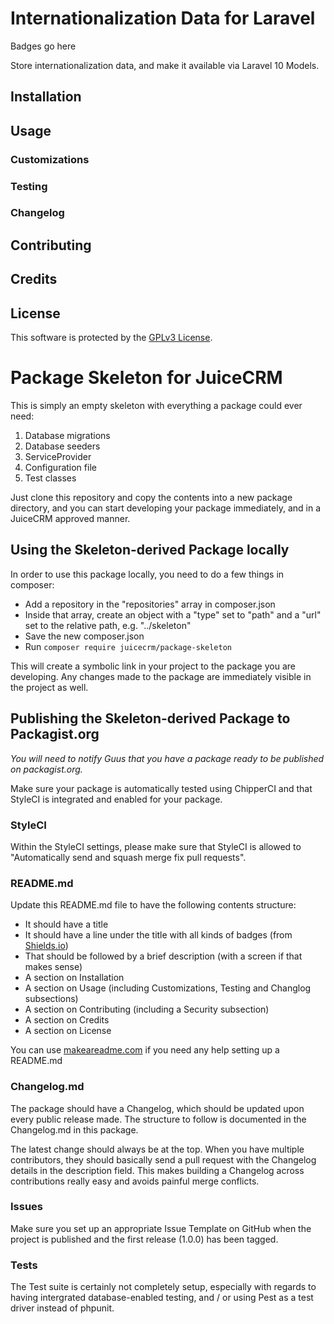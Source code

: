 # Internationalization Data for Laravel
Badges go here

Store internationalization data, and make it available via Laravel 10 Models.

## Installation

## Usage

### Customizations

### Testing

### Changelog

## Contributing

## Credits

## License

This software is protected by the [GPLv3 License](./LICENSE).

# Package Skeleton for JuiceCRM
This is simply an empty skeleton with everything a package could ever need:

1. Database migrations
1. Database seeders
1. ServiceProvider
1. Configuration file
1. Test classes

Just clone this repository and copy the contents into a new package directory, and you can start developing your package immediately, and in a JuiceCRM approved manner.

## Using the Skeleton-derived Package locally
In order to use this package locally, you need to do a few things in composer:
- Add a repository in the "repositories" array in composer.json
- Inside that array, create an object with a "type" set to "path" and a "url" set to the relative path, e.g. "../skeleton"
- Save the new composer.json
- Run `composer require juicecrm/package-skeleton`

This will create a symbolic link in your project to the package you are developing. Any changes made to the package are immediately visible in the project as well.

## Publishing the Skeleton-derived Package to Packagist.org

*You will need to notify Guus that you have a package ready to be published on packagist.org.*

Make sure your package is automatically tested using ChipperCI and that StyleCI is integrated and enabled for your package.

### StyleCI

Within the StyleCI settings, please make sure that StyleCI is allowed to "Automatically send and squash merge fix pull requests".

### README.md

Update this README.md file to have the following contents structure:
- It should have a title
- It should have a line under the title with all kinds of badges (from [Shields.io](https://shields.io/))
- That should be followed by a brief description (with a screen if that makes sense)
- A section on Installation
- A section on Usage (including Customizations, Testing and Changlog subsections)
- A section on Contributing (including a Security subsection)
- A section on Credits
- A section on License

You can use [makeareadme.com](https://makeareadme.com) if you need any help setting up a README.md

### Changelog.md

The package should have a Changelog, which should be updated upon every public release made. The structure to follow is documented in the Changelog.md in this package.

The latest change should always be at the top. When you have multiple contributors, they should basically send a pull request with the Changelog details in the description field. This makes building a Changelog across contributions really easy and avoids painful merge conflicts.

### Issues

Make sure you set up an appropriate Issue Template on GitHub when the project is published and the first release (1.0.0) has been tagged.

### Tests

The Test suite is certainly not completely setup, especially with regards to having intergrated database-enabled testing, and / or using Pest as a test driver instead of phpunit.
